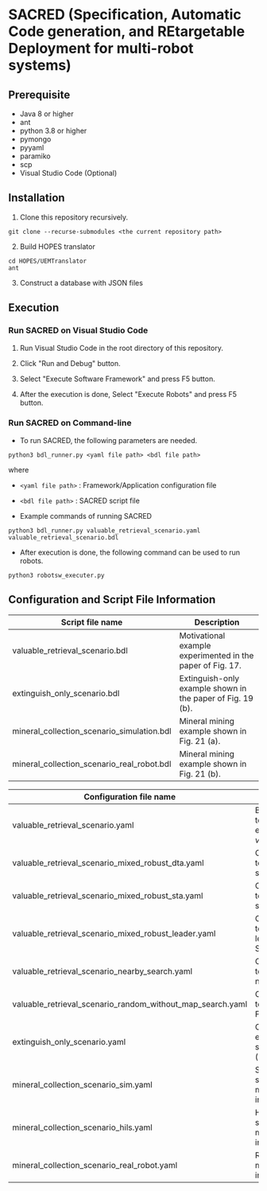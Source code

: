# SACRED (Specification, Automatic Code generation, and REtargetable Deployment for multi-robot systems)

## Prerequisite

- Java 8 or higher
- ant
- python 3.8 or higher
- pymongo
- pyyaml
- paramiko
- scp
- Visual Studio Code (Optional)

## Installation

  1. Clone this repository recursively.
```
git clone --recurse-submodules <the current repository path>

```
  2. Build HOPES translator
```
cd HOPES/UEMTranslator
ant
```

  3. Construct a database with JSON files

## Execution


### Run SACRED on Visual Studio Code

  1. Run Visual Studio Code in the root directory of this repository.

  2. Click "Run and Debug" button.

  3. Select "Execute Software Framework" and press F5 button.

  4. After the execution is done, Select "Execute Robots" and press F5 button.

### Run SACRED on Command-line


- To run SACRED, the following parameters are needed.

```
python3 bdl_runner.py <yaml file path> <bdl file path>

```

where
  - `<yaml file path>` : Framework/Application configuration file
  - `<bdl file path>` : SACRED script file


- Example commands of running SACRED
```
python3 bdl_runner.py valuable_retrieval_scenario.yaml valuable_retrieval_scenario.bdl
```
- After execution is done, the following command can be used to run robots.

```
python3 robotsw_executer.py

```


## Configuration and Script File Information

| Script file name | Description |
| --- | --- |
| valuable_retrieval_scenario.bdl | Motivational example experimented in the paper of Fig. 17. |
| extinguish_only_scenario.bdl | Extinguish-only example shown in the paper of Fig. 19 (b). |
| mineral_collection_scenario_simulation.bdl | Mineral mining example shown in Fig. 21 (a). |
| mineral_collection_scenario_real_robot.bdl | Mineral mining example shown in Fig. 21 (b). |

| Configuration file name | Description |
| --- | --- |
| valuable_retrieval_scenario.yaml | Basic configuration file for testing the motivational example of _valuable_retrieval_scenario.bdl_. |
| valuable_retrieval_scenario_mixed_robust_dta.yaml | Configuration file used for testing the robustness of DTA shown in Fig. 20. |
| valuable_retrieval_scenario_mixed_robust_sta.yaml | Configuration file used for testing the robustness of STA shown in Fig. 20. |
| valuable_retrieval_scenario_mixed_robust_leader.yaml | Configuration file used for testing the robustness of leader election described in Section 8.1.3. |
| valuable_retrieval_scenario_nearby_search.yaml | Configuration file used for testing 'Prioritize search for nearby' shown in Fig. 18 (b). |
| valuable_retrieval_scenario_random_without_map_search.yaml | Configuration file used for testing 'Without map' shown in Fig. 18 (b). |
| extinguish_only_scenario.yaml | Configuration file of extinguish-only example shown in the paper of Fig. 19 (b). |
| mineral_collection_scenario_sim.yaml | Software-in-the-loop simulation configuration file of mineral mining example shown in Fig. 22. |
| mineral_collection_scenario_hils.yaml | Hardware-in-the-loop simulation configuration file of mineral mining example shown in Fig. 22. |
| mineral_collection_scenario_real_robot.yaml | Real robot configuration file of mineral mining example shown in Fig. 22. |



